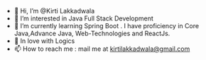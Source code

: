 - 👋 Hi, I’m @Kirti Lakkadwala
- 👀 I’m interested in Java Full Stack  Development
- 🌱 I’m currently learning Spring Boot . I have proficiency in Core Java,Advance Java, Web-Technologies and ReactJs.
- 💞️ In love with Logics
- 📫 How to reach me : mail me at kirtilakkadwala@gmail.com
